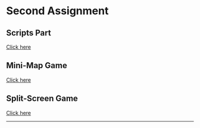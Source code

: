 # Second Assignment

## Scripts Part
[Click here](https://tomgoz.itch.io/weekly-assignment-2)

## Mini-Map Game
[Click here](https://tomgoz.itch.io/minimap)

## Split-Screen Game
[Click here](https://tomgoz.itch.io/splitscreen)

---
